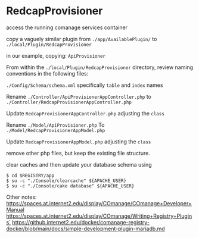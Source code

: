 # RedcapProvisioner

access the running comanage services container

copy a vaguely similar plugin from 
```./app/AvailablePlugin/```
to
```./local/Plugin/RedcapProvisioner```

in our example, copying: ```ApiProvisioner```

From within the ```./local/Plugin/RedcapProvisioner```
directory, review naming conventions in the following files:

```./Config/Schema/schema.xml```
specifically ```table``` and ```index``` names 

Rename 
```./Controller/ApiProvisionerAppController.php```
to
```./Controller/RedcapProvisionerAppController.php```

Update ```RedcapProvisionerAppController.php```
adjusting the ```class```

Rename
```./Model/ApiProvisioner.php```
To
```./Model/RedcapProvisionerAppModel.php```

Update ```RedcapProvisionerAppModel.php```
adjusting the ```class```

remove other php files, but keep the existing file structure.

clear caches and then update your database schema using 
```
$ cd $REGISTRY/app
$ su -c "./Console/clearcache" ${APACHE_USER}
$ su -c "./Console/cake database" ${APACHE_USER}
```



Other notes:
https://spaces.at.internet2.edu/display/COmanage/COmanage+Developer+Manual
https://spaces.at.internet2.edu/display/COmanage/Writing+Registry+Plugins`
https://github.internet2.edu/docker/comanage-registry-docker/blob/main/docs/simple-development-plugin-mariadb.md
